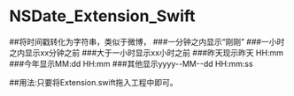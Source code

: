 # NSDate_Extension_Swift
##将时间戳转化为字符串，类似于微博，
###一分钟之内显示“刚刚”
###一小时之内显示xx分钟之前
###大于一小时显示xx小时之前
###昨天现示昨天 HH:mm
###今年显示MM:dd HH:mm
###其他显示yyyy--MM--dd HH:mm:ss

##用法:只要将Extension.swift拖入工程中即可。